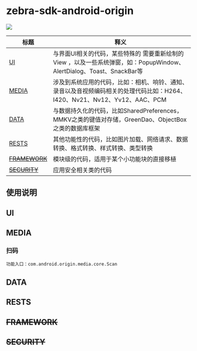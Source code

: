 # zebra-sdk-android-origin
[![](https://jitpack.io/v/priscilla-c/zebra-sdk-android-origin.svg)](https://jitpack.io/#priscilla-c/zebra-sdk-android-origin)

| 标题 |  释义 |
| --- | --- |
| [UI](#UI) | 与界面UI相关的代码，某些特殊的 需要重新绘制的 View ，以及一些系统弹窗，如：PopupWindow、AlertDialog、Toast、SnackBar等 |
| [MEDIA](#MEDIA) | 涉及到系统应用的代码，比如：相机、响铃、通知、录音以及音视频编码相关的处理代码比如：H264、I420、Nv21、Nv12、Yv12、AAC、PCM|
| [DATA](#DATA) | 与数据持久化的代码，比如SharedPreferences，MMKV之类的键值对存储，GreenDao、ObjectBox之类的数据库框架  | 
| [RESTS](#RESTS) | 其他功能性的代码，比如图片加载、网络请求、数据转换、格式转换、样式转换、类型转换 |
| [~~FRAMEWORK~~](#~~FRAMEWORK~~) | 模块级的代码，适用于某个小功能块的直接移植 | 
| [~~SECURITY~~](#~~SECURITY~~) | 应用安全相关类的代码 |

## 使用说明
    
## UI
## MEDIA
### 扫码
    功能入口：com.android.origin.media.core.Scan
## DATA
## RESTS
## ~~FRAMEWORK~~
## ~~SECURITY~~